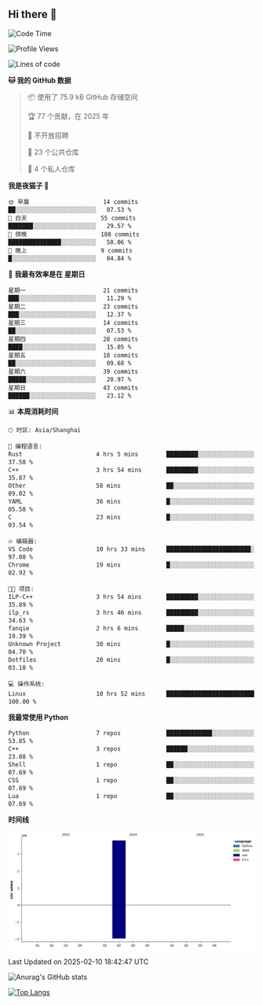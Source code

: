 ## Hi there 👋

<!--
**ZeroMapleQvQ/ZeroMapleQvQ** is a ✨ _special_ ✨ repository because its `README.md` (this file) appears on your GitHub profile.

Here are some ideas to get you started:

- 🔭 I’m currently working on ...
- 🌱 I’m currently learning ...
- 👯 I’m looking to collaborate on ...
- 🤔 I’m looking for help with ...
- 💬 Ask me about ...
- 📫 How to reach me: ...
- 😄 Pronouns: ...
- ⚡ Fun fact: ...
-->

<!--START_SECTION:waka-->
![Code Time](http://img.shields.io/badge/Code%20Time-10%20hrs%2052%20mins-blue)

![Profile Views](http://img.shields.io/badge/%E4%B8%AA%E4%BA%BA%E8%B5%84%E6%96%99%E8%A7%82%E7%9C%8B%E6%AC%A1%E6%95%B0-58-blue)

![Lines of code](https://img.shields.io/badge/%E4%BB%8E%E3%80%8CHello%20World%E3%80%8D%E8%B5%B7%E6%88%91%E5%B7%B2%E7%BB%8F%E5%86%99%E4%BA%86-3.8%20million%20%E8%A1%8C%E4%BB%A3%E7%A0%81-blue)

**🐱 我的 GitHub 数据** 

> 📦  使用了 75.9 kB GitHub 存储空间 
 > 
> 🏆 77 个贡献，在 2025 年
 > 
> 🚫 不开放招聘
 > 
> 📜 23 个公共仓库 
 > 
> 🔑 4 个私人仓库 
 > 
**我是夜猫子 🦉** 

```text
🌞 早晨                     14 commits          ██░░░░░░░░░░░░░░░░░░░░░░░   07.53 % 
🌆 白天                     55 commits          ███████░░░░░░░░░░░░░░░░░░   29.57 % 
🌃 傍晚                     108 commits         ███████████████░░░░░░░░░░   58.06 % 
🌙 晚上                     9 commits           █░░░░░░░░░░░░░░░░░░░░░░░░   04.84 % 
```
📅 **我最有效率是在 星期日** 

```text
星期一                      21 commits          ███░░░░░░░░░░░░░░░░░░░░░░   11.29 % 
星期二                      23 commits          ███░░░░░░░░░░░░░░░░░░░░░░   12.37 % 
星期三                      14 commits          ██░░░░░░░░░░░░░░░░░░░░░░░   07.53 % 
星期四                      28 commits          ████░░░░░░░░░░░░░░░░░░░░░   15.05 % 
星期五                      18 commits          ██░░░░░░░░░░░░░░░░░░░░░░░   09.68 % 
星期六                      39 commits          █████░░░░░░░░░░░░░░░░░░░░   20.97 % 
星期日                      43 commits          ██████░░░░░░░░░░░░░░░░░░░   23.12 % 
```


📊 **本周消耗时间** 

```text
🕑︎ 时区: Asia/Shanghai

💬 编程语言: 
Rust                     4 hrs 5 mins        █████████░░░░░░░░░░░░░░░░   37.58 % 
C++                      3 hrs 54 mins       █████████░░░░░░░░░░░░░░░░   35.87 % 
Other                    58 mins             ██░░░░░░░░░░░░░░░░░░░░░░░   09.02 % 
YAML                     36 mins             █░░░░░░░░░░░░░░░░░░░░░░░░   05.58 % 
C                        23 mins             █░░░░░░░░░░░░░░░░░░░░░░░░   03.54 % 

🔥 编辑器: 
VS Code                  10 hrs 33 mins      ████████████████████████░   97.08 % 
Chrome                   19 mins             █░░░░░░░░░░░░░░░░░░░░░░░░   02.92 % 

🐱‍💻 项目: 
ILP-C++                  3 hrs 54 mins       █████████░░░░░░░░░░░░░░░░   35.89 % 
ilp_rs                   3 hrs 46 mins       █████████░░░░░░░░░░░░░░░░   34.63 % 
fanqie                   2 hrs 6 mins        █████░░░░░░░░░░░░░░░░░░░░   19.39 % 
Unknown Project          30 mins             █░░░░░░░░░░░░░░░░░░░░░░░░   04.70 % 
Dotfiles                 20 mins             █░░░░░░░░░░░░░░░░░░░░░░░░   03.18 % 

💻 操作系统: 
Linux                    10 hrs 52 mins      █████████████████████████   100.00 % 
```

**我最常使用 Python** 

```text
Python                   7 repos             █████████████░░░░░░░░░░░░   53.85 % 
C++                      3 repos             ██████░░░░░░░░░░░░░░░░░░░   23.08 % 
Shell                    1 repo              ██░░░░░░░░░░░░░░░░░░░░░░░   07.69 % 
CSS                      1 repo              ██░░░░░░░░░░░░░░░░░░░░░░░   07.69 % 
Lua                      1 repo              ██░░░░░░░░░░░░░░░░░░░░░░░   07.69 % 
```



**时间线**

![Lines of Code chart](https://raw.githubusercontent.com/bkctwy/bkctwy/main/assets/bar_graph.png)


 Last Updated on 2025-02-10 18:42:47 UTC
<!--END_SECTION:waka-->


![Anurag's GitHub stats](https://grs.bkctwy.tech/api?username=bkctwy&theme=dracula&show_icons=true)


[![Top Langs](https://grs.bkctwy.tech/api/top-langs/?username=bkctwy&layout=compact&theme=dracula)](https://github.com/anuraghazra/github-readme-stats)
